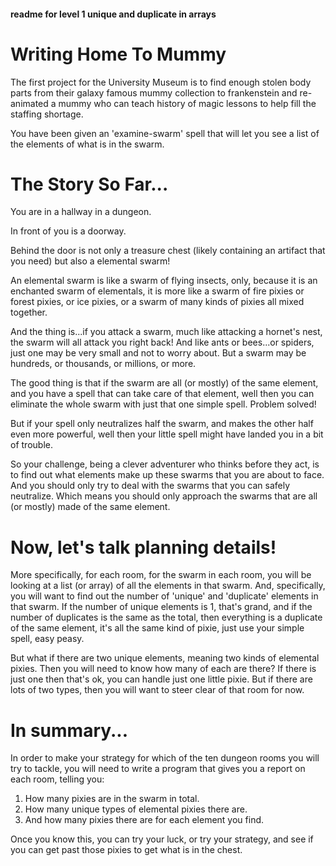 #### readme for level 1 unique and duplicate in arrays


# Writing Home To Mummy

The first project for the University Museum is to find enough stolen body parts from their galaxy famous mummy collection to frankenstein and re-animated a mummy who can teach history of magic lessons to help fill the staffing shortage. 

You have been given an 'examine-swarm'  spell that will let you see a list of the elements of what is in the swarm.


# The Story So Far...
You are in a hallway in a dungeon.

In front of you is a doorway.

Behind the door is not only a treasure chest (likely containing an artifact that you need) but also a elemental swarm!

An elemental swarm is like a swarm of flying insects, only, because it is an enchanted swarm of elementals, it is more like a swarm of fire pixies or forest pixies, or ice pixies, or a swarm of many kinds of pixies all mixed together.

And the thing is...if you attack a swarm, much like attacking a hornet's nest, the swarm will all attack you right back! And like ants or bees...or spiders, just one may be very small and not to worry about. But a swarm may be hundreds, or thousands, or millions, or more.

The good thing is that if the swarm are all (or mostly) of the same element, and you have a spell that can take care of that element, well then you can eliminate the whole swarm with just that one simple spell. Problem solved!

But if your spell only neutralizes half the swarm, and makes the other half even more powerful, well then your little spell might have landed you in a bit of trouble.

So your challenge, being a clever adventurer who thinks before they act, is to find out what elements make up these swarms that you are about to face. And you should only try to deal with the swarms that you can safely neutralize. Which means you should only approach the swarms that are all (or mostly) made of the same element.

# Now, let's talk planning details!
More specifically, for each room, for the swarm in each room, you will be looking at a list (or array) of all the elements in that swarm. And, specifically, you will want to find out the number of 'unique' and 'duplicate' elements in that swarm. If the number of unique elements is 1, that's grand, and if the number of duplicates is the same as the total, then everything is a duplicate of the same element, it's all the same kind of pixie, just use your simple spell, easy peasy.

But what if there are two unique elements, meaning two kinds of elemental pixies. Then you will need to know how many of each are there? If there is just one then that's ok, you can handle just one little pixie. But if there are lots of two types, then you will want to steer clear of that room for now.

# In summary...
In order to make your strategy for which of the ten dungeon rooms you will try to tackle, you will need to write a program that gives you a report on each room, telling you:

1. How many pixies are in the swarm in total.
2. How many unique types of elemental pixies there are.
3. And how many pixies there are for each element you find.

Once you know this, you can try your luck, or try your strategy, and see if you can get past those pixies to get what is in the chest.

